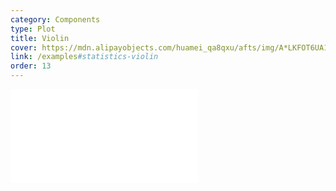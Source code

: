 ```yaml
---
category: Components
type: Plot
title: Violin
cover: https://mdn.alipayobjects.com/huamei_qa8qxu/afts/img/A*LKFOT6UA11QAAAAAAAAAAAAADmJ7AQ/original
link: /examples#statistics-violin
order: 13
---
```


<embed src="@/docs/options/plots/special/violin.zh.md"></embed>
